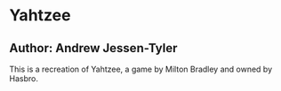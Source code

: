 # Yahtzee
## Author: Andrew Jessen-Tyler

This is a recreation of Yahtzee, a game by Milton Bradley and owned by Hasbro.